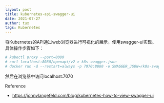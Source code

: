 ```yaml
---
layout: post
title: kubernetes-api-swagger-ui
date: 2021-07-27
author: tux
tags: Kubernetes
---
```


将Kubernetes的API通过web浏览器进行可视化的展示。使用swagger-ui实现。具体操作步骤如下：

```bash
# kubectl proxy --port=8080
# curl localhost:8080/openapi/v2 > k8s-swagger.json
# docker run -d --restart=always -p 7070:8080 -e SWAGGER_JSON=/k8s-swagger.json -v $(pwd)/k8s-swagger.json:/k8s-swagger.json swaggerapi/swagger-ui:latest
```

然后在浏览器中访问localhost:7070

Reference

- https://jonnylangefeld.com/blog/kubernetes-how-to-view-swagger-ui 

